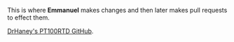 This is where **Emmanuel** makes changes and then later makes pull requests to effect them.


[DrHaney's PT100RTD GitHub](https://github.com/drhaney/pt100rtd).

